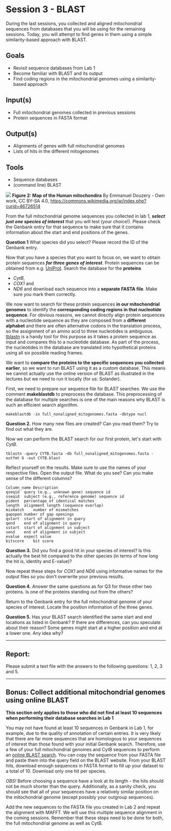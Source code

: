 # Session 3 - BLAST
During the last sessions, you collected and aligned mitochondrial sequences from databases that you will be using for the remaining sessions. Today, you will attempt to find genes in them using a simple similarity-based approach with BLAST.

## Goals
+ Revisit sequence databases from Lab 1
+ Become familiar with BLAST and its output
+ Find coding regions in the mitochondrial genomes using a similarity-based approach

## Input(s)
+ Full mitochondrial genomes collected in previous sessions
+ Protein sequences in FASTA format

## Output(s)
+ Alignments of genes with full mitochondrial genomes
+ Lists of hits in the different mitogenomes

## Tools
+ Sequence databases
+ (command line) BLAST

![](https://upload.wikimedia.org/wikipedia/commons/1/15/Map_of_the_human_mitochondrial_genome.svg)
**Figure 2: Map of the Human mitochondira**
By Emmanuel Douzery - Own work, CC BY-SA 4.0, https://commons.wikimedia.org/w/index.php?curid=46726514

From the full mitochondrial genome sequences you collected in lab 1, ***select just one species of interest*** that you will test (your choice!). Please check the Genbank entry for that sequence to make sure that it contains information about the start and end positions of the genes.

**Question 1** What species did you select? Please record the ID of the Genbank entry.

Now that you have a species that you want to focus on, we want to obtain protein sequences ***for three genes of interest***. Protein sequences can be obtained from e.g. [UniProt](https://www.uniprot.org/). 
Search the database for the **proteins** 
- *CytB*,
- *COX1* and
- *ND6*
and download each sequence into a **separate FASTA file**. Make sure you mark them correctly.

We now want to search for these protein sequences **in our mitochondrial genomes** to identify the **corresponding coding regions in that nucleotide sequence**. 
For obvious reasons, we cannot directly align protein sequences with a nucleotide sequence as they are composed from a **different alphabet** and there are often alternative codons in the translation process, so the assignment of an amino acid to three nucleotides is ambiguous. 
[tblastn](https://ftp.ncbi.nlm.nih.gov/pub/factsheets/HowTo_BLASTGuide.pdf) is a handy tool for this purpose as it takes a protein sequence as input and compares this to a nucleotide database. As part of the process, the nucleotides in the database are translated into hypothetical proteins using all six possible reading frames.

We want to **compare the proteins to the specific sequences you collected earlier**, so we want to run BLAST using it as a custom database. This means we cannot actually use the online version of BLAST as illustrated in the lectures but we need to run it locally (for us: Solander).

First, we need to prepare our sequence file for BLAST searches. We use the comment **makeblastdb** to preprocess the database. This preprocessing of the database for multiple searches is one of the main reasons why BLAST is such an efficient search algorithm.

```
makeblastdb -in full_nonaligned_mitogenomes.fasta -dbtype nucl 
```

**Question 2.** How many new files are created? Can you read them? Try to find out what they are.

Now we can perform the BLAST search for our first protein, let's start with *CytB*.

```
tblastn -query CYTB.fasta -db full_nonaligned_mitogenomes.fasta -outfmt 6 -out CYTB.blast
```

Reflect yourself on the results. Make sure to use the names of your respective files. Open the output file. What do you see? Can you make sense of the different columns?

```
Column_name	Description
qseqid	query (e.g., unknown gene) sequence id
sseqid	subject (e.g., reference genome) sequence id
pident	percentage of identical matches
length	alignment length (sequence overlap)
mismatch	number of mismatches
gapopen	number of gap openings
qstart	start of alignment in query
qend	end of alignment in query
sstart	start of alignment in subject
send	end of alignment in subject
evalue	expect value
bitscore	bit score
```
**Question 3.** Did you find a good hit in your species of interest? Is this actually the best hit compared to the other species (in terms of how long the hit is, identity and E-value)?

Now repeat these steps for *COX1* and *ND6* using informative names for the output files so you don't overwrite your previous results.

**Question 4.** Answer the same questions as for Q3 for these other two proteins. Is one of the proteins standing out from the others?

Return to the Genbank entry for the full mitochondrial genome of your species of interest. Locate the position information of the three genes.

**Question 5.** Has your BLAST search identified the same start and end locations as listed in Genbank? If there are differences, can you speculate about their reason? 
Some genes might start at a higher position and end at a lower one. Any idea why?  


---
## Report:
Please submit a text file with the answers to the following questions: 1, 2, 3 and 5.

---

## Bonus: Collect additional mitochondrial genomes using online BLAST

**This section only applies to those who did not find at least 10 sequences when performing their database searches in Lab 1**

You may not have found at least 10 sequences in Genbank in Lab 1, for example, due to the quality of annotation of certain entries. It is very likely that there are far more sequences that are homologous to your sequences of interest than those found with your initial Genbank search. Therefore, use a few of your full mitochondrial genomes and CytB sequences to perform an [online BLAST search](https://blast.ncbi.nlm.nih.gov/Blast.cgi?PROGRAM=blastn&PAGE_TYPE=BlastSearch&LINK_LOC=blasthome). You can copy the sequence from your FASTA file and paste them into the query field on the BLAST website. From your BLAST hits, download enough sequences in FASTA format to fill up your dataset to a total of 10. Download only one hit per species.

*OBS!* Before choosing a sequence have a look at its length - the hits should not be much shorter than the query. Additionally, as a sanity check, you should see that all of your sequences have a relatively similar position on the mitochondrial genome (except possibly your outgroup sequences).

Add the new sequences to the FASTA file you created in Lab 2 and repeat the alignment with MAFFT. We will use this multiple sequence alignment in the coming sessions. Remember that these steps need to be done for both, the full mitochondrial genome as well as CytB.


